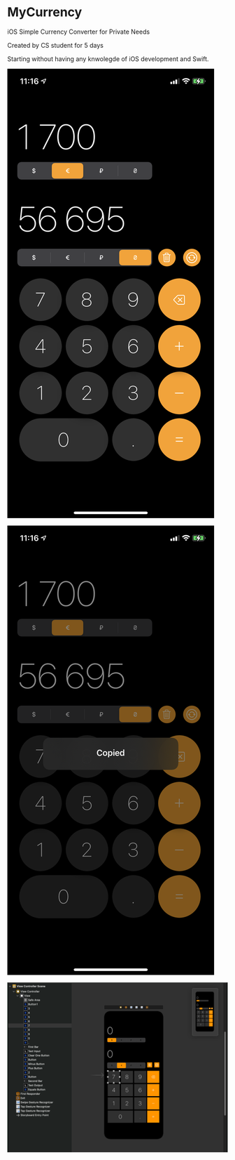 # MyCurrency
iOS Simple Currency Converter for Private Needs

Created by CS student for 5 days

Starting without having any knwolegde of iOS development and Swift.



![alt text](https://github.com/goldoner/MyCurrency/blob/main/pics/screen1.PNG?raw=true)

![alt text](https://github.com/goldoner/MyCurrency/blob/main/pics/screen2.PNG?raw=true)

![alt text](https://github.com/goldoner/MyCurrency/blob/main/pics/screen3.PNG?raw=true)
